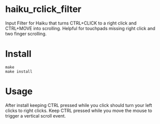 # haiku_rclick_filter
Input Filter for Haiku that turns CTRL+CLICK to a right click
and CTRL+MOVE into scrolling.
Helpful for touchpads missing right click and two finger scrolling.

# Install
```
make
make install
```

# Usage

After install keeping CTRL pressed while you click should turn your left clicks to right clicks.
Keep CTRL pressed while you move the mouse to trigger a vertical scroll event.
